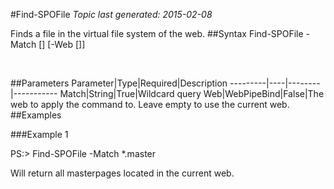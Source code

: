 #Find-SPOFile
*Topic last generated: 2015-02-08*

Finds a file in the virtual file system of the web.
##Syntax
    Find-SPOFile -Match [<String>] [-Web [<WebPipeBind>]]

&nbsp;

##Parameters
Parameter|Type|Required|Description
---------|----|--------|-----------
Match|String|True|Wildcard query
Web|WebPipeBind|False|The web to apply the command to. Leave empty to use the current web.
##Examples

###Example 1
    
PS:> Find-SPOFile -Match *.master

Will return all masterpages located in the current web.
